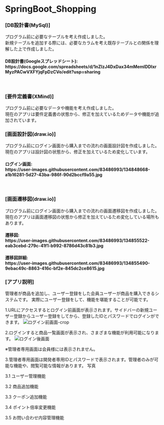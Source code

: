 # SpringBoot_Shopping
 
<h3>[DB設計書(MySql)]</h3>
プログラム前に必要なテーブルを考え作成しました。<br>新規テーブルを追加する際には、必要なカラムを考え既存テーブルとの関係を理解した上で作成しました。
<h4>DB設計書(Googleスプレッドシート):<br>https://docs.google.com/spreadsheets/d/1nZIzJ4DxDax34mMemlDDlxrMyzPACwVXFYjqFpDzCVo/edit?usp=sharing</h4>
<br>

<h3>[要件定義書(XMind)]</h3>
プログラム前に必要なデータや機能を考え作成しました。<br>現在のアプリは要件定義書の状態から、修正を加えているためデータや機能が追加されています。
<br>

<h3>[画面設計図(draw.io)]</h3>
プログラム前にログイン画面から購入までの流れの画面設計図を作成しました。<br>現在のアプリは設計図の状態から、修正を加えているため変化しています。
<h4>ログイン画面:<br>https://user-images.githubusercontent.com/83486993/134848668-a1b16281-5d27-43ba-986f-90d2bccf9a55.jpg</h4>
<br>

<h3>[画面遷移図(draw.io)]</h3>
プログラム前にログイン画面から購入までの流れの画面遷移図を作成しました。<br>現在のアプリは画面遷移図の状態から修正を加えているため変化している場所もあります。
<h4>遷移図:<br>https://user-images.githubusercontent.com/83486993/134855522-eab3cebd-279c-41f1-b992-8786d43c81b3.jpg</h4>
<h4>遷移図詳細:<br>https://user-images.githubusercontent.com/83486993/134855490-9ebac49c-8863-416c-bf2e-845dc2ce8615.jpg</h4>






<h3>[アプリ説明]</h3>

管理者が商品を追加し、ユーザー登録をした会員ユーザーが商品を購入できるシステムです。
実際にユーザー登録をして、機能を堪能することが可能です。

1.URLにアクセスするとログイン前画面が表示されます。サイドバーの新規ユーザー登録からユーザー登録をしてから、登録したIDとパスワードでログインができます。
![ログイン前画面-crop](https://user-images.githubusercontent.com/83486993/134625852-d02dbba7-68af-40fc-a1b8-d996f31eee8a.png)

2.ログインすると商品一覧画面が表示され、さまざまな機能が利用可能になります。
![ログイン後画面](https://user-images.githubusercontent.com/83486993/134626218-54cfcd64-e41a-443d-ab76-281a2c2fd6b5.png)

※管理者専用画面は会員様には表示されません。


3.管理者専用画面は開発者専用IDとパスワードで表示されます。管理者のみが可能な機能や、閲覧可能な情報があります。
写真

3.1 ユーザー管理機能

3.2 商品追加機能

3.3 クーポン追加機能

3.4 ポイント倍率変更機能

3.5 お問い合わせ内容管理機能









